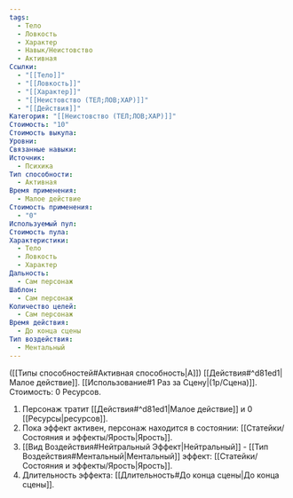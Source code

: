 ```yaml
---
tags:
  - Тело
  - Ловкость
  - Характер
  - Навык/Неистовство
  - Активная
Ссылки:
  - "[[Тело]]"
  - "[[Ловкость]]"
  - "[[Характер]]"
  - "[[Неистовство (ТЕЛ;ЛОВ;ХАР)]]"
  - "[[Действия]]"
Категория: "[[Неистовство (ТЕЛ;ЛОВ;ХАР)]]"
Стоимость: "10"
Стоимость выкупа: 
Уровни: 
Связанные навыки: 
Источник:
  - Психика
Тип способности:
  - Активная
Время применения:
  - Малое действие
Стоимость применения:
  - "0"
Используемый пул: 
Стоимость пула: 
Характеристики:
  - Тело
  - Ловкость
  - Характер
Дальность:
  - Сам персонаж
Шаблон:
  - Сам персонаж
Количество целей:
  - Сам персонаж
Время действия:
  - До конца сцены
Тип воздействия:
  - Ментальный
---
```

([[Типы способностей#Активная способность|А]]) [[Действия#^d81ed1|Малое действие]]. [[Использование#1 Раз за Сцену|(1р/Сцена)]]. Стоимость: 0 Ресурсов.

1. Персонаж тратит [[Действия#^d81ed1|Малое действие]] и 0 [[Ресурсы|ресурсов]]. 
2. Пока эффект активен, персонаж находится в состоянии: [[Статейки/Состояния и эффекты/Ярость|Ярость]]. 
3. [[Вид Воздействия#Нейтральный Эффект|Нейтральный]] - [[Тип Воздействия#Ментальный|Ментальный]] эффект: [[Статейки/Состояния и эффекты/Ярость|Ярость]].
4. Длительность эффекта: [[Длительность#До конца сцены|До конца сцены]].
